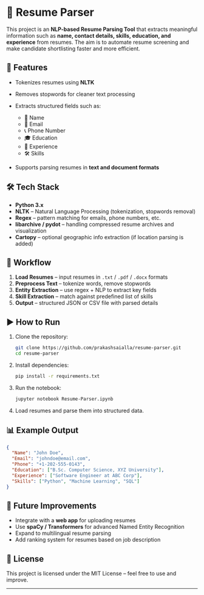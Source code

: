 
# 📄 Resume Parser

This project is an **NLP-based Resume Parsing Tool** that extracts meaningful information such as **name, contact details, skills, education, and experience** from resumes. The aim is to automate resume screening and make candidate shortlisting faster and more efficient.

## 🚀 Features

* Tokenizes resumes using **NLTK**
* Removes stopwords for cleaner text processing
* Extracts structured fields such as:

  * 📛 Name
  * 📧 Email
  * 📞 Phone Number
  * 🎓 Education
  * 💼 Experience
  * 🛠 Skills
* Supports parsing resumes in **text and document formats**

## 🛠️ Tech Stack

* **Python 3.x**
* **NLTK** – Natural Language Processing (tokenization, stopwords removal)
* **Regex** – pattern matching for emails, phone numbers, etc.
* **libarchive / pydot** – handling compressed resume archives and visualization
* **Cartopy** – optional geographic info extraction (if location parsing is added)

## 📂 Workflow

1. **Load Resumes** – input resumes in `.txt` / `.pdf` / `.docx` formats
2. **Preprocess Text** – tokenize words, remove stopwords
3. **Entity Extraction** – use regex + NLP to extract key fields
4. **Skill Extraction** – match against predefined list of skills
5. **Output** – structured JSON or CSV file with parsed details

## ▶️ How to Run

1. Clone the repository:

   ```bash
   git clone https://github.com/prakashsaialla/resume-parser.git
   cd resume-parser
   ```

2. Install dependencies:

   ```bash
   pip install -r requirements.txt
   ```

3. Run the notebook:

   ```bash
   jupyter notebook Resume-Parser.ipynb
   ```

4. Load resumes and parse them into structured data.

## 📊 Example Output

```json
{
  "Name": "John Doe",
  "Email": "johndoe@email.com",
  "Phone": "+1-202-555-0143",
  "Education": ["B.Sc. Computer Science, XYZ University"],
  "Experience": ["Software Engineer at ABC Corp"],
  "Skills": ["Python", "Machine Learning", "SQL"]
}
```

## 📌 Future Improvements

* Integrate with a **web app** for uploading resumes
* Use **spaCy / Transformers** for advanced Named Entity Recognition
* Expand to multilingual resume parsing
* Add ranking system for resumes based on job description

## 📜 License

This project is licensed under the MIT License – feel free to use and improve.

---

